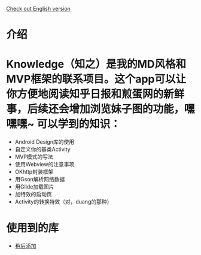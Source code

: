 [Check out English version](README.md)

介绍
===
Knowledge（知之）是我的MD风格和MVP框架的联系项目。这个app可以让你方便地阅读知乎日报和煎蛋网的新鲜事，后续还会增加浏览妹子图的功能，嘿嘿嘿~
可以学到的知识：
===
- Android Design库的使用
- 自定义你的基类Activity
- MVP模式的写法
- 使用Webview的注意事项
- OKhttp封装框架
- 用Gson解析网络数据
- 用Glide加载图片
- 加特效的启动页
- Activity的转换特效（对，duang的那种）

使用到的库
===
- [稍后添加](www.Google.com)
